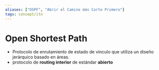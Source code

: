 ```yaml
---
aliases: ["OSPF", "Abrir el Camino más Corto Primero"]
tags: concept/itn
---
```

# Open Shortest Path
- Protocolo de enrutamiento de estado de vínculo que utiliza un diseño jerárquico basado en áreas.
- protocolo de **routing interior** de estándar **abierto**
